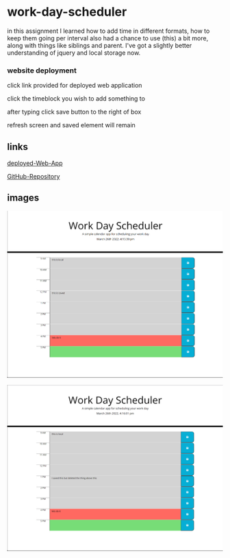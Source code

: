 # work-day-scheduler
in this assignment I learned how to add time in different formats, how to keep them going per interval
also had a chance to use (this) a bit more, along with things like siblings and parent. I've got a slightly better understanding of jquery and local storage now.

### website deployment
click link provided for deployed web application

click the timeblock you wish to add something to

after typing  click save button to the right of box

refresh screen and saved element will remain


## links

[deployed-Web-App](https://batemanz.github.io/work-day-scheduler/)

[GitHub-Repository](https://github.com/batemanz/work-day-scheduler.git)

## images

![screen-one](./assets/images/screen1.png)

![screen-two](./assets/images/screen2.png)